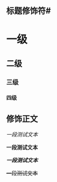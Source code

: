 ## 标题修饰符\#

# 一级
## 二级
### 三级
#### 四级

## 修饰正文
  *一段测试文本*

  **一段测试文本**

  ***一段测试文本***

  ~~一段测试文本~~
